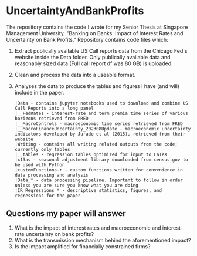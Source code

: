 # UncertaintyAndBankProfits
  The repository contains the code I wrote for my Senior Thesis at Singapore Management University, "Banking on Banks: Impact of Interest Rates and Uncertainty on Bank Profits." Repository contains code files which:
 1. Extract publically available US Call reports data from the Chicago Fed's website inside the Data folder. Only publically available data and reasonably sized data (Full call report df was 80 GB) is uploaded.
 2. Clean and process the data into a useable format.
 3. Analyses the data to produce the tables and figures I have (and will) include in the paper.

		|Data - contains jupyter notebooks used to download and combine US Call Reports into a long panel
		|__FedRates - interest-rate and term premia time series of various horizons retrieved from FRED
		|__MacroControls - macroeconomic time series retrieved from FRED
		|__MacroFinanceUncertainty_202308Update - macroeconomic uncertainty indicators developed by Jurado et al (2015), retrieved from their website
		|Writing - contains all writing related outputs from the code; currently only tables
		|__tables - regression tables optimized for input to LaTeX
		|x13as - seasonal adjustment library downloaded from census.gov to be used with Python
		|customFunctions.r - custom functions written for convenience in data processing and analysis
		|Data_* - data processing pipeline. Important to follow in order unless you are sure you know what you are doing
		|IR Regressions_* - descriptive statistics, figures, and regressions for the paper

## Questions my paper will answer
1. What is the impact of interest rates and macroeconomic and interest-rate uncertainty on bank profits?
2. What is the transmission mechanism behind the aforementioned impact?
3. Is the impact amplified for financially constrained firms?
